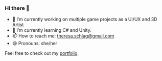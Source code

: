 ### Hi there 👋
- 🔭 I’m currently working on multiple game projects as a UI/UX and 3D Artist
- 🌱 I’m currently learning C# and Unity.
- 📫 How to reach me: theresa.schlag@gmail.com
- 😄 Pronouns: she/her

Feel free to check out my [portfolio](https://theresa-schlag.com/). 

<!--
**picmansmodel/picmansmodel** is a ✨ _special_ ✨ repository because its `README.md` (this file) appears on your GitHub profile.

Here are some ideas to get you started:

- 🔭 I’m currently working on ...
- 🌱 I’m currently learning ...
- 👯 I’m looking to collaborate on ...
- 🤔 I’m looking for help with ...
- 💬 Ask me about ...
- 📫 How to reach me: ...
- 😄 Pronouns: ...
- ⚡ Fun fact: ...
-->

